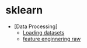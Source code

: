 # sklearn

* [Data Processing]
  - [Loading datasets](http://nbviewer.jupyter.org/github/BrambleXu/scikit-learn-notes/blob/master/2_Feature_engineering/Feature%20Engineering_note.ipynb)
  - [feature enginnering raw](http://nbviewer.jupyter.org/github/BrambleXu/scikit-learn-notes/blob/master/2_Feature_engineering/Feature%20Enginnering_raw.ipynb)
